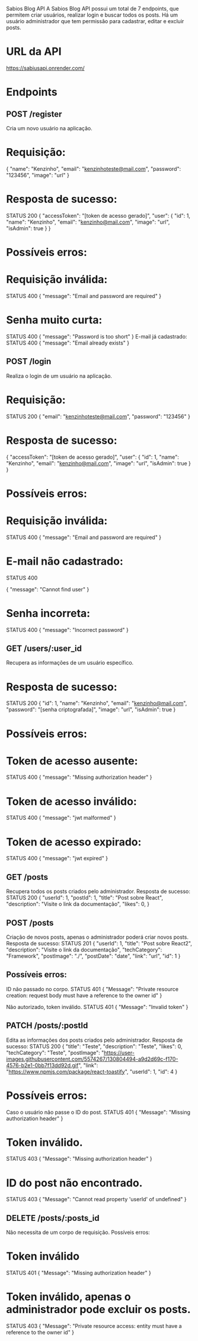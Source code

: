 Sabios Blog API
A Sabios Blog API possui um total de 7 endpoints, que permitem criar usuários, realizar login e buscar todos os posts. Há um usuário administrador que tem permissão para cadastrar, editar e excluir posts.

# URL da API
https://sabiusapi.onrender.com/
# Endpoints
## POST /register
Cria um novo usuário na aplicação.

# Requisição:
{
    "name": "Kenzinho",
    "email": "kenzinhoteste@mail.com",
    "password": "123456",
    "image": "url"
}

# Resposta de sucesso: 
STATUS 200
{
    "accessToken": "[token de acesso gerado]",
    "user": {
        "id": 1,
        "name": "Kenzinho",
        "email": "kenzinho@mail.com",
        "image": "url",
        "isAdmin": true
    }
}
# Possíveis erros:

# Requisição inválida:
STATUS 400
{
  "message": "Email and password are required"
}

# Senha muito curta:
STATUS 400
{
  "message": "Password is too short"
}
E-mail já cadastrado:
STATUS 400
{
  "message": "Email already exists"
}
## POST /login
Realiza o login de um usuário na aplicação.

# Requisição:
 STATUS 200
{
    "email": "kenzinhoteste@mail.com",
    "password": "123456"
}
# Resposta de sucesso:
{
    "accessToken": "[token de acesso gerado]",
    "user": {
        "id": 1,
        "name": "Kenzinho",
        "email": "kenzinho@mail.com",
        "image": "url",
        "isAdmin": true
    }
}
# Possíveis erros:
# Requisição inválida:
STATUS 400
{
  "message": "Email and password are required"
}
# E-mail não cadastrado:
STATUS 400

{
  "message": "Cannot find user"
}
# Senha incorreta:
STATUS 400
{
  "message": "Incorrect password"
}

## GET /users/:user_id
Recupera as informações de um usuário específico.

# Resposta de sucesso:
 STATUS 200
{
    "id": 1,
    "name": "Kenzinho",
    "email": "kenzinho@mail.com",
    "password": "[senha criptografada]",
    "image": "url",
    "isAdmin": true
}
# Possíveis erros:

# Token de acesso ausente:
STATUS 400
{
  "message": "Missing authorization header"
}
# Token de acesso inválido:
STATUS 400
{
  "message": "jwt malformed"
}
# Token de acesso expirado:
STATUS 400
{
  "message": "jwt expired"
}
## GET /posts
Recupera todos os posts criados pelo administrador.
Resposta de sucesso:
STATUS 200
    {
        "userId": 1,
        "postId": 1,
        "title": "Post sobre React",
        "description": "Visite o link da documentação",
        "likes": 0,
    }

## POST /posts 
Criação de novos posts, apenas o administrador poderá criar novos posts.
Resposta de sucesso:
STATUS 201
{
"userId": 1,
"title": "Post sobre React2",
"description": "Visite o link da documentação",
"techCategory": "Framework",
"postImage": "./",
"postDate": "date",
"link": "url",
"id": 1
}
## Possíveis erros:
ID não passado no corpo. 
STATUS 401
{
"Message": "Private resource creation: request body must have a reference to the owner id"
}

Não autorizado, token inválido. 
STATUS 401
{
"Message": "Invalid token"
}


## PATCH /posts/:postId
Edita as informações dos posts criados pelo administrador.
Resposta de sucesso:
STATUS 200
{
    "title": "Teste",
    "description": "Teste",
    "likes": 0,
    "techCategory": "Teste",
    "postImage": "https://user-images.githubusercontent.com/5574267/130804494-a9d2d69c-f170-4576-b2e1-0bb7f13dd92d.gif",
    "link": "https://www.npmjs.com/package/react-toastify",
    "userId": 1,
    "id": 4
}
# Possíveis erros:
Caso o usuário não passe o ID do post.
STATUS 401
{
"Message": "Missing authorization header"
}

# Token inválido. 
STATUS 403
{
"Message": "Missing authorization header"
}
# ID do post não encontrado.
STATUS 403
{
	"Message": "Cannot read property 'userId' of undefined"
}


## DELETE /posts/:posts_id
Não necessita de um corpo de requisição. 
Possíveis erros:
# Token inválido 
STATUS 401
{
"Message": "Missing authorization header"
}

# Token inválido, apenas o administrador pode excluir os posts. 
STATUS 403
{
	"Message": "Private resource access: entity must have a reference to the owner id"
}